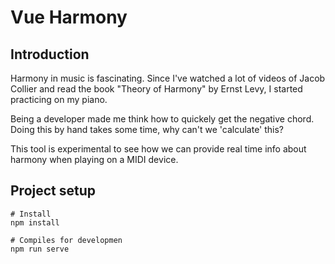 # Vue Harmony

## Introduction

Harmony in music is fascinating. Since I've watched a lot of videos of Jacob Collier and read the book "Theory of Harmony" by Ernst Levy, I started practicing on my piano.

Being a developer made me think how to quickely get the negative chord. Doing this by hand takes some time, why can't we 'calculate' this?

This tool is experimental to see how we can provide real time info about harmony when playing on a MIDI device.

## Project setup

```
# Install
npm install
```

```
# Compiles for developmen
npm run serve
```

